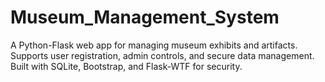 # Museum_Management_System
A Python-Flask web app for managing museum exhibits and artifacts. Supports user registration, admin controls, and secure data management. Built with SQLite, Bootstrap, and Flask-WTF for security.
